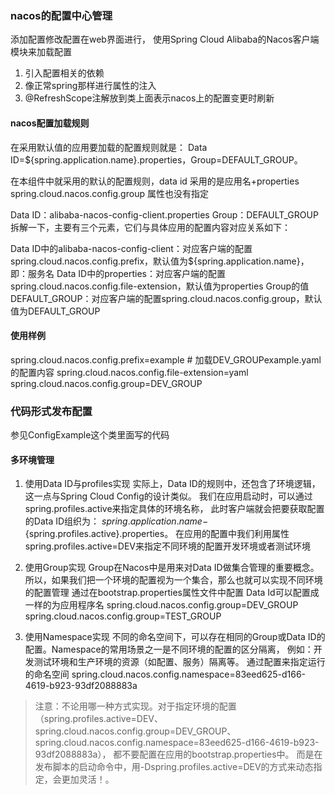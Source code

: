 ### nacos的配置中心管理
添加配置修改配置在web界面进行，
使用Spring Cloud Alibaba的Nacos客户端模块来加载配置

1. 引入配置相关的依赖
2. 像正常spring那样进行属性的注入
3. @RefreshScope注解放到类上面表示nacos上的配置变更时刷新

#### nacos配置加载规则
在采用默认值的应用要加载的配置规则就是：
Data ID=${spring.application.name}.properties，Group=DEFAULT_GROUP。

在本组件中就采用的默认的配置规则，data id 采用的是应用名+properties
spring.cloud.nacos.config.group 属性也没有指定

Data ID：alibaba-nacos-config-client.properties
Group：DEFAULT_GROUP
拆解一下，主要有三个元素，它们与具体应用的配置内容对应关系如下：

Data ID中的alibaba-nacos-config-client：对应客户端的配置spring.cloud.nacos.config.prefix，默认值为${spring.application.name}，即：服务名
Data ID中的properties：对应客户端的配置spring.cloud.nacos.config.file-extension，默认值为properties
Group的值DEFAULT_GROUP：对应客户端的配置spring.cloud.nacos.config.group，默认值为DEFAULT_GROUP

#### 使用样例

spring.cloud.nacos.config.prefix=example # 加载DEV_GROUPexample.yaml的配置内容
spring.cloud.nacos.config.file-extension=yaml
spring.cloud.nacos.config.group=DEV_GROUP

### 代码形式发布配置

参见ConfigExample这个类里面写的代码

#### 多环境管理
1. 使用Data ID与profiles实现
实际上，Data ID的规则中，还包含了环境逻辑，这一点与Spring Cloud Config的设计类似。
我们在应用启动时，可以通过spring.profiles.active来指定具体的环境名称，
此时客户端就会把要获取配置的Data ID组织为：
${spring.application.name}-${spring.profiles.active}.properties。
在应用的配置中我们利用属性spring.profiles.active=DEV来指定不同环境的配置开发环境或者测试环境

2. 使用Group实现
Group在Nacos中是用来对Data ID做集合管理的重要概念。
所以，如果我们把一个环境的配置视为一个集合，那么也就可以实现不同环境的配置管理
通过在bootstrap.properties属性文件中配置
Data Id可以配置成一样的为应用程序名
spring.cloud.nacos.config.group=DEV_GROUP
spring.cloud.nacos.config.group=TEST_GROUP

3. 使用Namespace实现
不同的命名空间下，可以存在相同的Group或Data ID的配置。Namespace的常用场景之一是不同环境的配置的区分隔离，
例如：开发测试环境和生产环境的资源（如配置、服务）隔离等。
通过配置来指定运行的命名空间
spring.cloud.nacos.config.namespace=83eed625-d166-4619-b923-93df2088883a

> 注意：不论用哪一种方式实现。对于指定环境的配置
>（spring.profiles.active=DEV、spring.cloud.nacos.config.group=DEV_GROUP、
>spring.cloud.nacos.config.namespace=83eed625-d166-4619-b923-93df2088883a），
都不要配置在应用的bootstrap.properties中。
> 而是在发布脚本的启动命令中，用-Dspring.profiles.active=DEV的方式来动态指定，会更加灵活！。